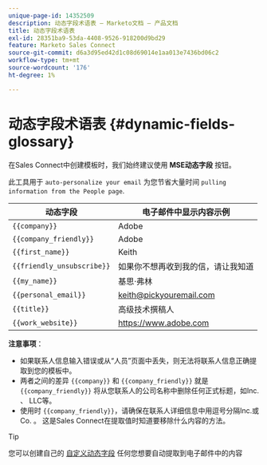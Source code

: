 ```yaml
---
unique-page-id: 14352509
description: 动态字段术语表 — Marketo文档 — 产品文档
title: 动态字段术语表
exl-id: 28351ba9-53da-4408-9526-918200d9bd29
feature: Marketo Sales Connect
source-git-commit: d6a3d95ed42d1c08d69014e1aa013e7436bd06c2
workflow-type: tm+mt
source-wordcount: '176'
ht-degree: 1%

---
```


# 动态字段术语表 {#dynamic-fields-glossary}

在Sales Connect中创建模板时，我们始终建议使用 **MSE动态字段** 按钮。

此工具用于 `auto-personalize your email` 为您节省大量时间 `pulling information from the People page`.

| 动态字段 | 电子邮件中显示内容示例 |
|---|---|
| `{{company}}` | Adobe |
| `{{company_friendly}}` | Adobe |
| `{{first_name}}` | Keith |
| `{{friendly_unsubscribe}}` | 如果你不想再收到我的信，请让我知道 |
| `{{my_name}}` | 基思·弗林 |
| `{{personal_email}}` | keith@pickyouremail.com |
| `{{title}}` | 高级技术撰稿人 |
| `{{work_website}}` | https://www.adobe.com |

**注意事项**：

* 如果联系人信息输入错误或从“人员”页面中丢失，则无法将联系人信息正确提取到您的模板中。
* 两者之间的差异 `{{company}}` 和 `{{company_friendly}}` 就是 `{{company_friendly}}` 将从您联系人的公司名称中删除任何正式标题，如Inc. 、 LLC等。
* 使用时 `{{company_friendly}}`，请确保在联系人详细信息中用逗号分隔Inc.或Co. 。 这是Sales Connect在提取值时知道要移除什么内容的方法。

>[!TIP]
>
>您可以创建自己的 [自定义动态字段](/help/marketo/product-docs/marketo-sales-connect/templates/dynamic-fields/create-custom-dynamic-fields.md) 任何您想要自动提取到电子邮件中的内容
